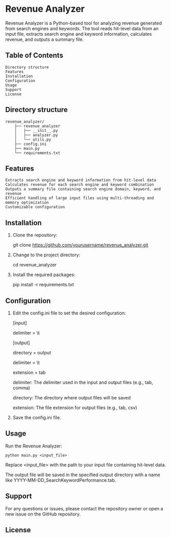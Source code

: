 # Revenue Analyzer

Revenue Analyzer is a Python-based tool for analyzing revenue generated from search engines and keywords. The tool reads hit-level data from an input file, extracts search engine and keyword information, calculates revenue, and outputs a summary file.

## Table of Contents

	Directory structure
	Features
	Installation
	Configuration
	Usage
	Support
	License

## Directory structure

	revenue_analyzer/
	    ├── revenue_analyzer
	    │   ├── __init__.py
	    │   ├── analyzer.py
	    │   └── utils.py
	    ├── config.ini
	    ├── main.py
	    └── requirements.txt

## Features

	Extracts search engine and keyword information from hit-level data
	Calculates revenue for each search engine and keyword combination
	Outputs a summary file containing search engine domain, keyword, and revenue
	Efficient handling of large input files using multi-threading and memory optimization
	Customizable configuration

## Installation

1. Clone the repository:

	git clone https://github.com/yourusername/revenue_analyzer.git


2. Change to the project directory:

	cd revenue_analyzer


3. Install the required packages:

	pip install -r requirements.txt


## Configuration

1. Edit the config.ini file to set the desired configuration:


	[input]

	delimiter = \t


	[output]

	directory = output

	delimiter = \t

	extension = tab


	delimiter: The delimiter used in the input and output files (e.g., tab, comma)

	directory: The directory where output files will be saved

	extension: The file extension for output files (e.g., tab, csv)


2. Save the config.ini file.

## Usage

Run the Revenue Analyzer:

	python main.py <input_file>

Replace <input_file> with the path to your input file containing hit-level data.

The output file will be saved in the specified output directory with a name like YYYY-MM-DD_SearchKeywordPerformance.tab.

## Support

For any questions or issues, please contact the repository owner or open a new issue on the GitHub repository.

## License
